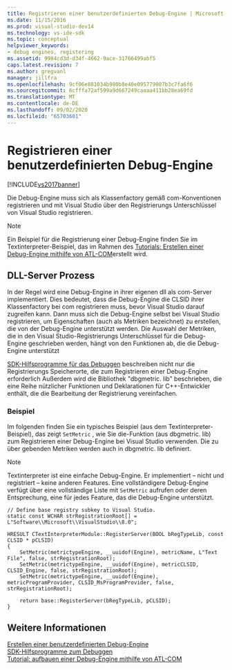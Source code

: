 ```yaml
---
title: Registrieren einer benutzerdefinierten Debug-Engine | Microsoft-Dokumentation
ms.date: 11/15/2016
ms.prod: visual-studio-dev14
ms.technology: vs-ide-sdk
ms.topic: conceptual
helpviewer_keywords:
- debug engines, registering
ms.assetid: 9984cd3d-d34f-4662-9ace-31766499abf5
caps.latest.revision: 7
ms.author: gregvanl
manager: jillfra
ms.openlocfilehash: 9cf06e881034b980b8e40e095779007b3c7fa6f6
ms.sourcegitcommit: 6cfffa72af599a9d667249caaaa411bb28ea69fd
ms.translationtype: MT
ms.contentlocale: de-DE
ms.lasthandoff: 09/02/2020
ms.locfileid: "65703601"
---
```

# <a name="registering-a-custom-debug-engine"></a>Registrieren einer benutzerdefinierten Debug-Engine
[!INCLUDE[vs2017banner](../../includes/vs2017banner.md)]

Die Debug-Engine muss sich als Klassenfactory gemäß com-Konventionen registrieren und mit Visual Studio über den Registrierungs Unterschlüssel von Visual Studio registrieren.  
  
> [!NOTE]
> Ein Beispiel für die Registrierung einer Debug-Engine finden Sie im Textinterpreter-Beispiel, das im Rahmen des [Tutorials: Erstellen einer Debug-Engine mithilfe von ATL-COM](https://msdn.microsoft.com/9097b71e-1fe7-48f7-bc00-009e25940c24)erstellt wird.  
  
## <a name="dll-server-process"></a>DLL-Server Prozess  
 In der Regel wird eine Debug-Engine in ihrer eigenen dll als com-Server implementiert. Dies bedeutet, dass die Debug-Engine die CLSID ihrer Klassenfactory bei com registrieren muss, bevor Visual Studio darauf zugreifen kann. Dann muss sich die Debug-Engine selbst bei Visual Studio registrieren, um Eigenschaften (auch als Metriken bezeichnet) zu erstellen, die von der Debug-Engine unterstützt werden. Die Auswahl der Metriken, die in den Visual Studio-Registrierungs Unterschlüssel für die Debug-Engine geschrieben werden, hängt von den Funktionen ab, die die Debug-Engine unterstützt  
  
 [SDK-Hilfsprogramme für das Debuggen](../../extensibility/debugger/reference/sdk-helpers-for-debugging.md) beschreiben nicht nur die Registrierungs Speicherorte, die zum Registrieren einer Debug-Engine erforderlich Außerdem wird die Bibliothek "dbgmetric. lib" beschrieben, die eine Reihe nützlicher Funktionen und Deklarationen für C++-Entwickler enthält, die die Bearbeitung der Registrierung vereinfachen.  
  
### <a name="example"></a>Beispiel  
 Im folgenden finden Sie ein typisches Beispiel (aus dem Textinterpreter-Beispiel), das zeigt `SetMetric` , wie Sie die-Funktion (aus dbgmetric. lib) zum Registrieren einer Debug-Engine bei Visual Studio verwenden. Die zu über gebenden Metriken werden auch in dbgmetric. lib definiert.  
  
> [!NOTE]
> Textinterpreter ist eine einfache Debug-Engine. Er implementiert – nicht und registriert – keine anderen Features. Eine vollständigere Debug-Engine verfügt über eine vollständige Liste mit `SetMetric` aufrufen oder deren Entsprechung, eine für jedes Feature, das die Debug-Engine unterstützt.  
  
```  
// Define base registry subkey to Visual Studio.  
static const WCHAR strRegistrationRoot[] = L"Software\\Microsoft\\VisualStudio\\8.0";  
  
HRESULT CTextInterpreterModule::RegisterServer(BOOL bRegTypeLib, const CLSID * pCLSID)  
{  
    SetMetric(metrictypeEngine, __uuidof(Engine), metricName, L"Text File", false, strRegistrationRoot);  
    SetMetric(metrictypeEngine, __uuidof(Engine), metricCLSID, CLSID_Engine, false, strRegistrationRoot);  
    SetMetric(metrictypeEngine, __uuidof(Engine), metricProgramProvider, CLSID_MsProgramProvider, false, strRegistrationRoot);  
  
    return base::RegisterServer(bRegTypeLib, pCLSID);  
}  
```  
  
## <a name="see-also"></a>Weitere Informationen  
 [Erstellen einer benutzerdefinierten Debug-Engine](../../extensibility/debugger/creating-a-custom-debug-engine.md)   
 [SDK-Hilfsprogramme zum Debuggen](../../extensibility/debugger/reference/sdk-helpers-for-debugging.md)   
 [Tutorial: aufbauen einer Debug-Engine mithilfe von ATL-COM](https://msdn.microsoft.com/9097b71e-1fe7-48f7-bc00-009e25940c24)
